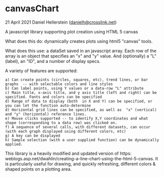 # canvasChart

21 April 2021
Daniel Hellerstein (danielh@crosslink.net)

A javascript library supporting plot creation using HTML 5 canvas

What does this do: dynamically creates plots  using html5 "canvas" tools.

  What does this use: a dataSet saved in an javascript array. Each row of the array is an object that specifies
                      an "x" and "y" value.   And (optionally) a "L" (label), an "ID", and a number of display specs.

  A variety of features are supported:

    a) Can create points (circles, squares, etc), trend lines, or bar graphs  -- with selectable colors and line styles
    b) Can label points, using Y values or a data-row "L" attribute
    c) Main title, x-axis title, and y axis title (left and right) can be specified. Fonts and colors can be specified
    d) Range of data to display (both  in X and Y) can be specified, or you can let the function auto-determine
    d) Horizontal grid lines can be specified, as well as  "x" (vertical) and "y" (horizontal) reference lines.
    e) Mouse clicks supported -- to identify X,Y coordinates and what shape (corresponding to a data row) was clicked on.
    f) A sequence of several calls, with different datasets, can occur (with each graph displayed using different colors, etc)
    g) A key can be displayed
    h) Sample selection (with a user supplied function) can be dynamically applied.

This library is a heavily modified and updated version of https: weblogs.asp.net/dwahlin/creating-a-line-chart-using-the-html-5-canvas.
It is particularly useful for drawing, and quickly refreshing, different colors & shaped points on a plotting area.
